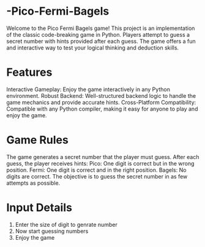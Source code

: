 # -Pico-Fermi-Bagels
Welcome to the Pico Fermi Bagels game! This project is an implementation of the classic code-breaking game in Python. Players attempt to guess a secret number with hints provided after each guess. The game offers a fun and interactive way to test your logical thinking and deduction skills.

# Features
Interactive Gameplay: Enjoy the game interactively in any Python environment.
Robust Backend: Well-structured backend logic to handle the game mechanics and provide accurate hints.
Cross-Platform Compatibility: Compatible with any Python compiler, making it easy for anyone to play and enjoy the game.

# Game Rules
The game generates a secret number that the player must guess.
After each guess, the player receives hints:
Pico: One digit is correct but in the wrong position.
Fermi: One digit is correct and in the right position.
Bagels: No digits are correct.
The objective is to guess the secret number in as few attempts as possible.

# Input Details 
1. Enter the size of digit to genrate number 
2. Now start guessing numbers
3. Enjoy the game

